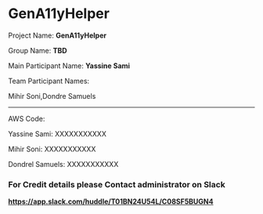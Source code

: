 # GenA11yHelper


Project Name: **GenA11yHelper**

Group Name: **TBD**

Main Participant Name: **Yassine Sami**

Team Participant Names: 

Mihir Soni,Dondre Samuels

--------------------------------------------

AWS Code:

Yassine Sami: XXXXXXXXXXX

Mihir Soni: XXXXXXXXXXX 

Dondrel Samuels: XXXXXXXXXXX

### For Credit details please Contact administrator on Slack

**https://app.slack.com/huddle/T01BN24U54L/C08SF5BUGN4**
